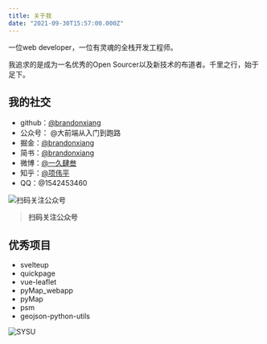```yaml
---
title: 关于我
date: "2021-09-30T15:57:00.000Z"
---
```


一位web developer，一位有灵魂的全栈开发工程师。

我追求的是成为一名优秀的Open Sourcer以及新技术的布道者。千里之行，始于足下。

## 我的社交

- github：[@brandonxiang](https://github.com/brandonxiang)
- 公众号： @大前端从入门到跑路
- 掘金：[@brandonxiang](https://juejin.cn/user/2172290706443639)
- 简书：[@brandonxiang](https://www.jianshu.com/u/64467c788eb7)
- 微博：[@一久肆叁](https://weibo.com/xwpisme)
- 知乎：[@项伟平](https://www.zhihu.com/people/xiang-wei-ping)
- QQ：@1542453460

![扫码关注公众号](https://brandonxiang.vercel.app/img/wechat.jpg)

> **扫码关注公众号**

## 优秀项目

- svelteup
- quickpage
- vue-leaflet
- pyMap_webapp
- pyMap
- psm
- geojson-python-utils



![SYSU](https://brandonxiang.vercel.app/img/sysu.gif)